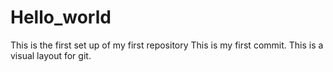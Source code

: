# Hello_world
This is the first set up of my first repository
This is my first commit.  This is a visual layout for git.

